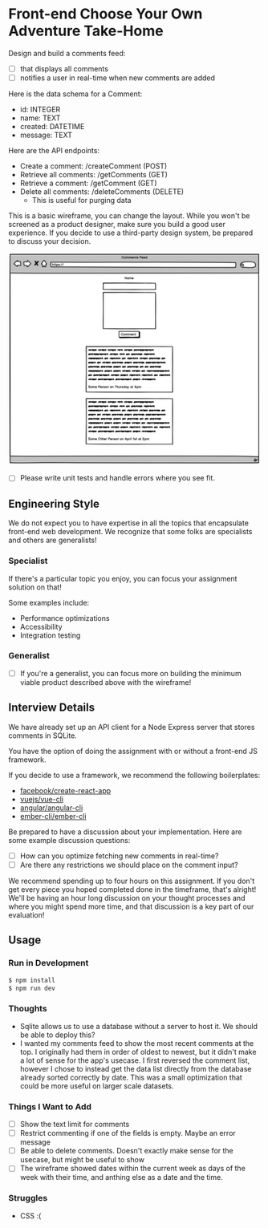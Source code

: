 # Front-end Choose Your Own Adventure Take-Home

Design and build a comments feed:

- [ ] that displays all comments  
- [ ] notifies a user in real-time when new comments are added

Here is the data schema for a Comment:
* id: INTEGER
* name: TEXT
* created: DATETIME
* message: TEXT

Here are the API endpoints:
* Create a comment: /createComment (POST)
* Retrieve all comments: /getComments (GET)
* Retrieve a comment: /getComment (GET)
* Delete all comments: /deleteComments (DELETE)
  * This is useful for purging data

This is a basic wireframe, you can change the layout. While you won't be screened as a product designer, make sure you build a good user experience. If you decide to use a third-party design system, be prepared to discuss your decision.

![Basic wireframe](wireframe.png)

- [ ] Please write unit tests and handle errors where you see fit.

## Engineering Style

We do not expect you to have expertise in all the topics that encapsulate front-end web development. We recognize that some folks are specialists and others are generalists!

### Specialist

If there's a particular topic you enjoy, you can focus your assignment solution on that!

Some examples include:
* Performance optimizations
* Accessibility
* Integration testing

### Generalist

- [ ] If you're a generalist, you can focus more on building the minimum viable product described above with the wireframe!


## Interview Details

We have already set up an API client for a Node Express server that stores comments in SQLite.

You have the option of doing the assignment with or without a front-end JS framework.

If you decide to use a framework, we recommend the following boilerplates:
* [facebook/create-react-app](https://github.com/facebook/create-react-app)
* [vuejs/vue-cli](https://github.com/vuejs/vue-cli)
* [angular/angular-cli](https://github.com/angular/angular-cli)
* [ember-cli/ember-cli](https://github.com/ember-cli/ember-cli)

Be prepared to have a discussion about your implementation. Here are some example discussion questions:
- [ ] How can you optimize fetching new comments in real-time?
- [ ] Are there any restrictions we should place on the comment input?

We recommend spending up to four hours on this assignment. If you don't get every piece you hoped completed done in the timeframe, that's alright! We'll be having an hour long discussion on your thought processes and where you might spend more time, and that discussion is a key part of our evaluation!

## Usage

### Run in Development

```
$ npm install
$ npm run dev
```

### Thoughts
  - Sqlite allows us to use a database without a server to host it. We should be able to deploy this?
  - I wanted my comments feed to show the most recent comments at the top. I originally had them in order of oldest to newest, but it didn't make a lot of sense for the app's usecase. I first reversed the comment list, however I chose to instead get the data list directly from the database already sorted correctly by date. This was a small optimization that could be more useful on larger scale datasets. 
   
### Things I Want to Add

- [ ] Show the text limit for comments
- [ ] Restrict commenting if one of the fields is empty. Maybe an error message
- [ ] Be able to delete comments. Doesn't exactly make sense for the usecase, but might be useful to show
- [ ] The wireframe showed dates within the current week as days of the week with their time, and anthing else as a date and the time. 

### Struggles
  - CSS :(


